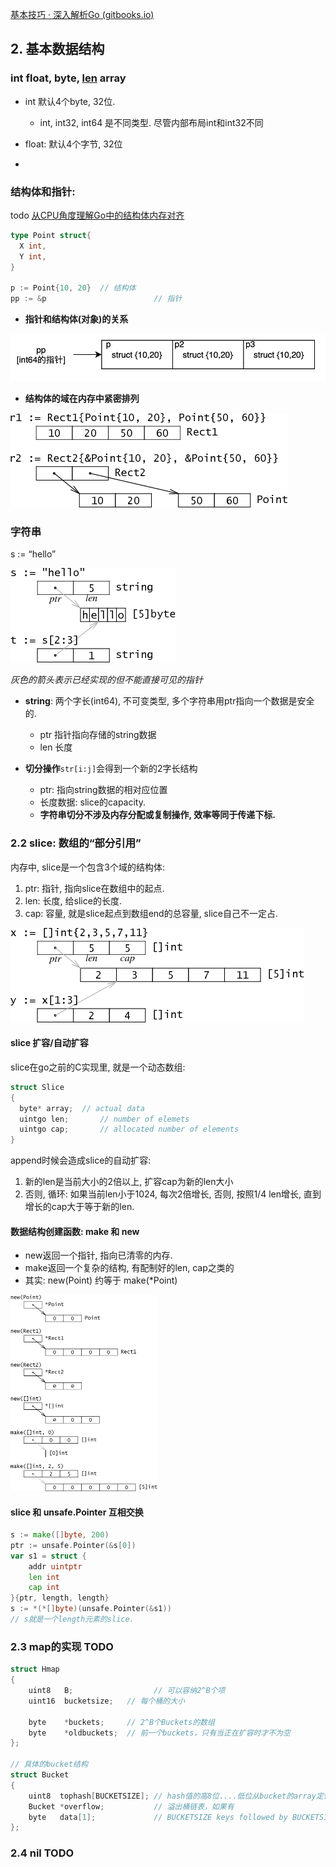 [基本技巧 · 深入解析Go (gitbooks.io)](https://tiancaiamao.gitbooks.io/go-internals/content/zh/01.3.html)

## 2. 基本数据结构



### int float, byte, [len] array

- int 默认4个byte, 32位.

  - int, int32, int64 是不同类型. 尽管内部布局int和int32不同

- float: 默认4个字节, 32位

- [len]: 只有指定了长度才是数组.



### 结构体和指针:

todo [从CPU角度理解Go中的结构体内存对齐](https://mp.weixin.qq.com/s/TDIM1tspIEWpQCH_SNGnog)

```go
type Point struct{
  X int,
  Y int,
}

p := Point{10, 20}  // 结构体
pp := &p						// 指针
```

- **指针和结构体(对象)的关系**

![image-20220115152323913](深入解析Go1.assets/image-20220115152323913.png)

- **结构体的域在内存中紧密排列**

![godata1b](深入解析Go1.assets/godata1b.png)



### 字符串

s := “hello”

![godata2](深入解析Go1.assets/godata2.png)

*灰色的箭头表示已经实现的但不能直接可见的指针*

- **string**: 两个字长(int64), 不可变类型, 多个字符串用ptr指向一个数据是安全的.
  - ptr 指针指向存储的string数据
  - len 长度

- **切分操作**`str[i:j]`会得到一个新的2字长结构
  - ptr: 指向string数据的相对应位置
  - 长度数据: slice的capacity.
  - **字符串切分不涉及内存分配或复制操作, 效率等同于传递下标.**



### 2.2 slice: 数组的“部分引用”

内存中, slice是一个包含3个域的结构体:

1. ptr: 指针, 指向slice在数组中的起点.
2. len: 长度, 给slice的长度.
3. cap: 容量, 就是slice起点到数组end的总容量, slice自己不一定占.

![godata3](深入解析Go1.assets/godata3.png)



#### slice 扩容/自动扩容

slice在go之前的C实现里, 就是一个动态数组:

```c
struct Slice 
{
  byte* array;	// actual data
  uintgo len;		// number of elemets
  uintgo cap;		// allocated number of elements
}
```

append时候会造成slice的自动扩容:

1. 新的len是当前大小的2倍以上, 扩容cap为新的len大小
2. 否则, 循环: 如果当前len小于1024, 每次2倍增长, 否则, 按照1/4 len增长, 直到增长的cap大于等于新的len.

#### 数据结构创建函数: make 和 new 

- new返回一个指针, 指向已清零的内存. 
- make返回一个复杂的结构, 有配制好的len, cap之类的
- 其实: new(Point) 约等于 make(*Point)

<img src="深入解析Go1.assets/godata4.png" alt="godata4" style="zoom:50%;" />



#### slice 和 unsafe.Pointer 互相交换

```go
s := make([]byte, 200)
ptr := unsafe.Pointer(&s[0])
var s1 = struct {
    addr uintptr
    len int
    cap int
}{ptr, length, length}
s := *(*[]byte)(unsafe.Pointer(&s1))
// s就是一个length元素的slice.
```





### 2.3 map的实现 TODO

```c
struct Hmap
{
    uint8   B;    				// 可以容纳2^B个项
    uint16  bucketsize;   // 每个桶的大小

    byte    *buckets;     // 2^B个Buckets的数组
    byte    *oldbuckets;  // 前一个buckets，只有当正在扩容时才不为空
};

// 具体的bucket结构
struct Bucket
{
    uint8  tophash[BUCKETSIZE]; // hash值的高8位....低位从bucket的array定位到bucket
    Bucket *overflow;           // 溢出桶链表，如果有
    byte   data[1];             // BUCKETSIZE keys followed by BUCKETSIZE values
};
```





### 2.4 nil TODO























